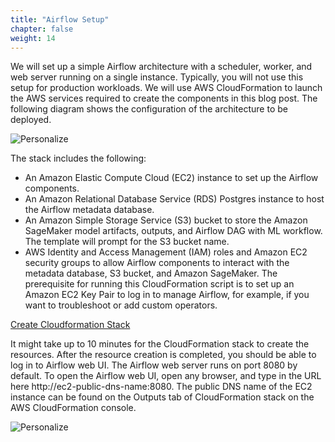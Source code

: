 ```yaml
---
title: "Airflow Setup"
chapter: false
weight: 14
---
```


We will set up a simple Airflow architecture with a scheduler, worker, and web server running on a single instance. Typically, you will not use this setup for production workloads. We will use AWS CloudFormation to launch the AWS services required to create the components in this blog post. The following diagram shows the configuration of the architecture to be deployed.

![Personalize](/images/sagemaker-airflow-3.gif)

The stack includes the following:

- An Amazon Elastic Compute Cloud (EC2) instance to set up the Airflow components.
- An Amazon Relational Database Service (RDS) Postgres instance to host the Airflow metadata database.
- An Amazon Simple Storage Service (S3) bucket to store the Amazon SageMaker model artifacts, outputs, and Airflow DAG with ML workflow. The template will prompt for the S3 bucket name.
- AWS Identity and Access Management (IAM) roles and Amazon EC2 security groups to allow Airflow components to interact with the metadata database, S3 bucket, and Amazon SageMaker.
The prerequisite for running this CloudFormation script is to set up an Amazon EC2 Key Pair to log in to manage Airflow, for example, if you want to troubleshoot or add custom operators.

[Create Cloudformation Stack](https://console.aws.amazon.com/cloudformation/home#/stacks/new?stackName=Airflow&region=us-east-1&templateURL=https://mrtdomshare.s3.amazonaws.com/airflow-sagemaker-cf-template.yml)

It might take up to 10 minutes for the CloudFormation stack to create the resources. After the resource creation is completed, you should be able to log in to Airflow web UI. The Airflow web server runs on port 8080 by default. To open the Airflow web UI, open any browser, and type in the URL here http://ec2-public-dns-name:8080. The public DNS name of the EC2 instance can be found on the Outputs tab of CloudFormation stack on the AWS CloudFormation console.

![Personalize](/images/sagemaker-airflow-4.gif)
